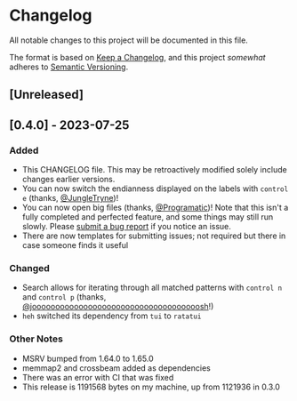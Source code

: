 # Changelog

All notable changes to this project will be documented in this file.

The format is based on [Keep a Changelog](https://keepachangelog.com/en/1.0.0/),
and this project _somewhat_ adheres to [Semantic Versioning](https://semver.org/spec/v2.0.0.html).

## [Unreleased]

## [0.4.0] - 2023-07-25

### Added

- This CHANGELOG file. This may be retroactively modified solely include changes earlier versions.
- You can now switch the endianness displayed on the labels with `control e` (thanks, [@JungleTryne](https://github.com/JungleTryne))!
- You can now open big files (thanks, [@Programatic](https://github.com/Programatic))! Note that this isn't a fully completed and perfected feature, and some things may still run slowly. Please [submit a bug report](https://github.com/ndd7xv/heh/issues) if you notice an issue.
- There are now templates for submitting issues; not required but there in case someone finds it useful

### Changed

- Search allows for iterating through all matched patterns with `control n` and `control p` (thanks, [@joooooooooooooooooooooooooooooooooooosh](https://github.com/joooooooooooooooooooooooooooooooooooosh)!)
- `heh` switched its dependency from `tui` to `ratatui`

### Other Notes

- MSRV bumped from 1.64.0 to 1.65.0
- memmap2 and crossbeam added as dependencies
- There was an error with CI that was fixed
- This release is 1191568 bytes on my machine, up from 1121936 in 0.3.0